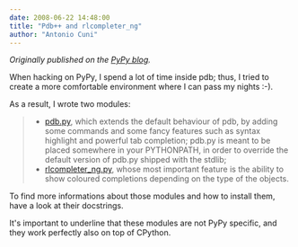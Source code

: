 ```yaml
---
date: 2008-06-22 14:48:00
title: "Pdb++ and rlcompleter_ng"
author: "Antonio Cuni"
---
```


_Originally published on the [PyPy blog](https://pypy.org/posts/2008/06/pdb-and-rlcompleterng-2414105295687348881.html)._

<html><body><p>When hacking on PyPy, I spend a lot of time inside pdb; thus, I tried
to create a more comfortable environment where I can pass my nights
:-).</p>
<p>As a result, I wrote two modules:</p>
<blockquote>
<ul class="simple">
<li><a class="reference" href="https://codespeak.net/svn/user/antocuni/hack/pdb.py">pdb.py</a>, which extends the default behaviour of pdb, by adding
some commands and some fancy features such as syntax highlight and
powerful tab completion; pdb.py is meant to be placed somewhere in
your PYTHONPATH, in order to override the default version of pdb.py
shipped with the stdlib;</li>
<li><a class="reference" href="https://codespeak.net/svn/user/antocuni/hack/rlcompleter_ng.py">rlcompleter_ng.py</a>, whose most important feature is the ability
to show coloured completions depending on the type of the objects.</li>
</ul>
</blockquote>
<p>To find more informations about those modules and how to install them,
have a look at their docstrings.</p>
<p>It's important to underline that these modules are not PyPy specific,
and they work perfectly also on top of CPython.</p>
<a href="https://1.bp.blogspot.com/_4gR6Ggu8oHQ/SF5YorCOqhI/AAAAAAAAADg/NWL3d5L9TTE/s1600-h/screenshot-pdb.png"><img alt="" border="0" id="BLOGGER_PHOTO_ID_5214702874311698962" src="https://1.bp.blogspot.com/_4gR6Ggu8oHQ/SF5YorCOqhI/AAAAAAAAADg/NWL3d5L9TTE/s320/screenshot-pdb.png" style="display: block; margin: 0px auto 10px; text-align: center; cursor: pointer; cursor: hand;"></a></body></html>